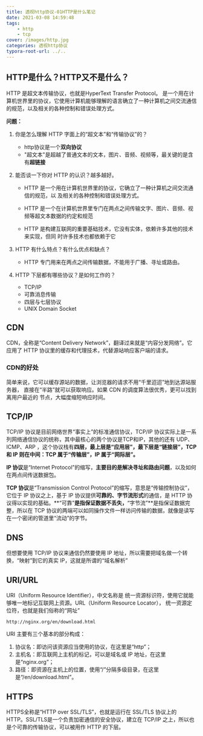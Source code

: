 ```yaml
---
title: 透视http协议-01HTTP是什么笔记
date: 2021-03-08 14:59:48
tags: 
	- http
	- tcp
cover: /images/http.jpg
categories: 透视http协议
typora-root-url: ../..
---
```


## HTTP是什么？HTTP又不是什么？

HTTP 是超文本传输协议，也就是HyperText Transfer Protocol。 是一个用在计算机世界里的协议，它使用计算机能够理解的语言确立了一种计算机之间交流通信的规范，以及相关的各种控制和错误处理方式。

**问题：**

1. 你是怎么理解 HTTP 字面上的“超文本”和“传输协议”的？

   - http协议是一个**双向协议**
   - "超文本"是超越了普通文本的文本，图片、音频、视频等，最关键的是含有**超链接**

2. 能否谈一下你对 HTTP 的认识？越多越好。

   - HTTP 是一个用在计算机世界里的协议，它确立了一种计算机之间交流通信的规范，以
     及相关的各种控制和错误处理方式。

   - HTTP 是一个在计算机世界里专门在两点之间传输文字、图片、音频、视频等超文本数据的约定和规范
   - HTTP 是构建互联网的重要基础技术，它没有实体，依赖许多其他的技术来实现，但同
     时许多技术也都依赖于它

3. HTTP 有什么特点？有什么优点和缺点？

   - HTTP 专门用来在两点之间传输数据，不能用于广播、寻址或路由。

4. HTTP 下层都有哪些协议？是如何工作的？

   - TCP/IP
   - 可靠消息传输
   - 四层与七层协议
   - UNIX Domain Socket

## CDN

CDN，全称是“Content Delivery Network”，翻译过来就是“内容分发网络”。它应用了 HTTP 协议里的缓存和代理技术，代替源站响应客户端的请求。

### CDN的好处

简单来说，它可以缓存源站的数据，让浏览器的请求不用“千里迢迢”地到达源站服务器，
直接在“半路”就可以获取响应。如果 CDN 的调度算法很优秀，更可以找到离用户最近的
节点，大幅度缩短响应时间。

## TCP/IP

TCP/IP 协议是目前网络世界“事实上”的标准通信协议，TCP/IP 协议实际上是一系列网络通信协议的统称，其中最核心的两个协议是TCP和IP，其他的还有 UDP、ICMP、ARP ，这个协议栈有**四层，最上层是“应用层”，最下层是“链接层”，TCP 和 IP 则在中间：TCP 属于“传输层”，IP 属于“网际层”。**

**IP 协议**是“Internet Protocol”的缩写，**主要目的是解决寻址和路由问题**，以及如何在两点间传送数据包。

**TCP 协议**是“Transmission Control Protocol”的缩写，意思是“传输控制协议”，它位于 IP 协议之上，基于 IP 协议提供**可靠的、字节流形式**的通信，是 HTTP 协议得以实现的基础。**“可靠”**是指保证数据不丢失，**“字节流”**是指保证数据完整，所以在 TCP 协议的两端可以如同操作文件一样访问传输的数据，就像是读写在一个密闭的管道里“流动”的字节。

## DNS

但想要使用 TCP/IP 协议来通信仍然要使用 IP 地址，所以需要把域名做一个转换，“映射”到它的真实 IP，这就是所谓的“域名解析”

## URI/URL

URI（Uniform Resource Identifier），中文名称是 统一资源标识符，使用它就能够唯一地标记互联网上资源。URL（Uniform Resource Locator）， 统一资源定位符，也就是我们俗称的“网址”

```shell
http://nginx.org/en/download.html
```

URI 主要有三个基本的部分构成：

1. 协议名：即访问该资源应当使用的协议，在这里是“http”；
2. 主机名：即互联网上主机的标记，可以是域名或 IP 地址，在这里是“nginx.org”；
3. 路径：即资源在主机上的位置，使用“/”分隔多级目录，在这里
   是“/en/download.html”。

## HTTPS

HTTPS全称是“HTTP over SSL/TLS”，也就是运行在 SSL/TLS 协议上的 HTTP。SSL/TLS是一个负责加密通信的安全协议，建立在 TCP/IP 之上，所以也是个可靠的传输协议，可以被用作 HTTP 的下层。